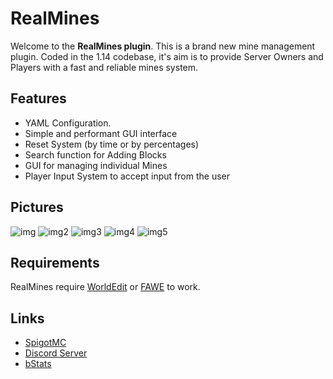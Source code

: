 # RealMines
Welcome to the **RealMines plugin**. This is a brand new mine management plugin. Coded in the 1.14 codebase, it's aim is to provide Server Owners and Players with a fast and reliable mines system.

## Features
* YAML Configuration.
* Simple and performant GUI interface
* Reset System (by time or by percentages)
* Search function for Adding Blocks
* GUI for managing individual Mines
* Player Input System to accept input from the user

## Pictures
![img](https://i.imgur.com/35gJCNr.png)
![img2](https://i.imgur.com/DBRwcnl.png)
![img3](https://i.imgur.com/boHe3s9.gif)
![img4](https://i.imgur.com/og8if9B.png)
![img5](https://i.imgur.com/T9yXh0y.png)

## Requirements
RealMines require [WorldEdit](https://dev.bukkit.org/projects/worldedit) or [FAWE](https://www.spigotmc.org/resources/fastasyncworldedit.13932/) to work.

## Links
* [SpigotMC](https://www.spigotmc.org/resources/realmines-1-14-to-1-19-2.73707/)
* [Discord Server](https://discord.gg/t7gfnYZKy8)
* [bStats](https://bstats.org/plugin/bukkit/RealMines/10574)
